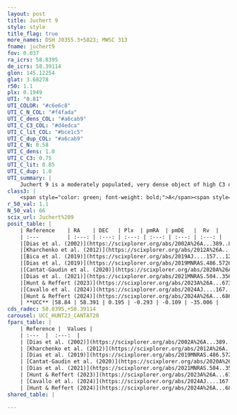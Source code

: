 ```yaml
---
layout: post
title: Juchert 9
style: style
title_flag: true
more_names: DSH J0355.3+5823; MWSC 313
fname: juchert9
fov: 0.037
ra_icrs: 58.8395
de_icrs: 58.39114
glon: 145.12254
glat: 3.68278
r50: 1.1
plx: 0.1949
UTI: "0.81"
UTI_COLOR: "#c6e6c8"
UTI_C_N_COL: "#f4fada"
UTI_C_dens_COL: "#a6cab9"
UTI_C_C3_COL: "#d4edca"
UTI_C_lit_COL: "#bce1c5"
UTI_C_dup_COL: "#a6cab9"
UTI_C_N: 0.58
UTI_C_dens: 1.0
UTI_C_C3: 0.75
UTI_C_lit: 0.85
UTI_C_dup: 1.0
UTI_summary: |
    Juchert 9 is a moderately populated, very dense object of high C3 quality. It is well-studied in the literature.
class3: |
    <span style="color: green; font-weight: bold;">A</span><span style="color: #FFC300; font-weight: bold;">B</span>
r_50_val: 1.1
N_50_val: 66
scix_url: Juchert%209
posit_table: |
    | Reference    | RA    | DEC   | Plx  | pmRA  | pmDE   |  Rv  |
    | :---         | :---: | :---: | :---: | :---: | :---: | :---: |
    |[Dias et al. (2002)](https://scixplorer.org/abs/2002A%26A...389..871D) | 58.837 | 58.392 | -- | -0.35 | 0.92 | -- |
    |[Kharchenko et al. (2012)](https://scixplorer.org/abs/2012A%26A...543A.156K) | 58.837 | 58.4 | -- | -0.51 | 1.76 | -- |
    |[Bica et al. (2019)](https://scixplorer.org/abs/2019AJ....157...12B) | 58.837 | 58.392 | -- | -- | -- | -- |
    |[Dias et al. (2019)](https://scixplorer.org/abs/2019MNRAS.486.5726D) | 58.842 | 58.391 | 0.186 | -0.223 | -0.033 | -34.63 |
    |[Cantat-Gaudin et al. (2020)](https://scixplorer.org/abs/2020A%26A...640A...1C) | 58.84 | 58.391 | 0.186 | -0.223 | -0.033 | -- |
    |[Dias et al. (2021)](https://scixplorer.org/abs/2021MNRAS.504..356D) | 58.829 | 58.393 | 0.186 | -0.224 | -0.031 | -- |
    |[Hunt & Reffert (2023)](https://scixplorer.org/abs/2023A%26A...673A.114H) | 58.848 | 58.392 | 0.204 | -0.305 | -0.112 | -35.01 |
    |[Cavallo et al. (2024)](https://scixplorer.org/abs/2024AJ....167...12C) | 58.839 | 58.404 | 0.19 | -- | -- | -- |
    |[Hunt & Reffert (2024)](https://scixplorer.org/abs/2024A%26A...686A..42H) | 58.848 | 58.392 | 0.204 | -0.305 | -0.112 | -35.01 |
    | **UCC** |58.84 | 58.391 | 0.195 | -0.293 | -0.109 | -35.006 | 
cds_radec: 58.8395,+58.39114
carousel: UCC_HUNT23_CANTAT20
fpars_table: |
    | Reference |  Values |
    | :---  |  :---:  |
    | [Dias et al. (2002)](https://scixplorer.org/abs/2002A%26A...389..871D) | `E(B-V)=0.79, Dist=4400.0, Age=7.6` |
    | [Kharchenko et al. (2012)](https://scixplorer.org/abs/2012A%26A...543A.156K) | `e_bv=1.416, distance=3971, log_age=6.7` |
    | [Dias et al. (2019)](https://scixplorer.org/abs/2019MNRAS.486.5726D) | `E(B-V)=0.74, Dist=7632, logAge=6.896, Z=0.021` |
    | [Cantat-Gaudin et al. (2020)](https://scixplorer.org/abs/2020A%26A...640A...1C) | `AVNN=2.25, DMNN=13.39, AgeNN=7.06` |
    | [Dias et al. (2021)](https://scixplorer.org/abs/2021MNRAS.504..356D) | `Av=2.591, Dist=4824, logage=6.89, [Fe/H]=-0.248` |
    | [Hunt & Reffert (2023)](https://scixplorer.org/abs/2023A%26A...673A.114H) | `AV50=2.454, diffAV50=0.658, MOD50=13.28, logAge50=7.685` |
    | [Cavallo et al. (2024)](https://scixplorer.org/abs/2024AJ....167...12C) | `AV50=2.28, dMod50=12.76, logAge50=7.84, [Fe/H]50=0.25` |
    | [Hunt & Reffert (2024)](https://scixplorer.org/abs/2024A%26A...686A..42H) | `MassJ=443.512` |
shared_table: |
    
---
```

